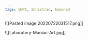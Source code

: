 ```yaml
---
tags: [NPC, Innistrad, humans]
---
```


![[Pasted image 20220722031517.png]]

![[Laboratory-Maniac-Art.jpg]]